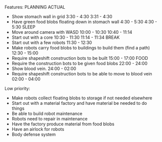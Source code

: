 Features:                                                                       PLANNING        ACTUAL
- Show stomach wall in grid                                                     3:30 - 4:30     3:31 - 4:30
- Have green food blobs floating down in stomach wall                           4:30 - 5:30     4:30 - 5:30
                                                                                SLEEP
- Move around camera with WASD                                                  10:00 - 10:30   10:40 - 11:14
- Start out with a core                                                         10:30 - 11:30   11:14 - 11:34
                                                                                BREAK
- Start out with a few robots                                                   11:30 - 12:30
- Make robots carry food blobs to buildings to build them (find a path)         12:30 - 15:00
- Require shapeshift construction bots to be built                              15:00 - 17:00
                                                                                FOOD
- Require the construction bots to be given food blobs                          22:00 - 24:00
- Show blood vein.                                                              24:00 - 02:00
- Require shapeshift construction bots to be able to move to blood vein         02:00 - 04:00

Low priority:
- Make robots collect floating blobs to storage if not needed elsewhere
- Start out with a material factory and have material be needed to do things
- Be able to build robot maintenance
- Robots need to repair in maintenance
- Have the factory produce material from food blobs
- Have an airlock for robots
- Body defense system
